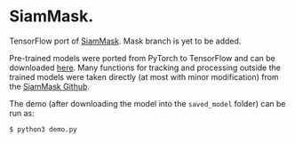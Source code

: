 # SiamMask.

TensorFlow port of [SiamMask](https://arxiv.org/abs/1812.05050). Mask branch is yet to be added.

Pre-trained models were ported from PyTorch to TensorFlow and can be downloaded [here](https://drive.google.com/open?id=1YQNXJgezEciQbN0Mwyta50UzVamNjswe). Many functions for tracking and processing outside the trained models were
taken directly (at most with minor modification) from the [SiamMask Github](https://github.com/foolwood/SiamMask).

The demo (after downloading the model into the `saved_model` folder) can be run as:

`$ python3 demo.py`
